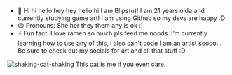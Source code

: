 - 👋 Hi hi hello hey hey hello hi I am Blips(u)! I am 21 years olda and currently studying game art! I am using Github so my devs are happy :D
- 😄 Pronouns: She her they them any is ok :)
- ⚡ Fun fact: I love ramen so much pls feed me noods.
I’m currently learning how to use any of this, I also can't code I am an artist soooo...
Be sure to check out my socials for art and all that stuff :D

![shaking-cat-shaking](https://github.com/user-attachments/assets/0bf04e79-9eab-47b0-bf83-5845396db63e)
This cat is me if you even care.
